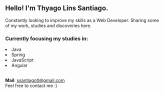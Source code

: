 ## Hello! I'm Thyago Lins Santiago.

Constantly looking to improve my skills as a Web Developer. 
Sharing some of my work, studies and discoveries here.

### Currently focusing my studies in:
<li>Java</li>
<li>Spring</li>
<li>JavaScript</li>
<li>Angular</li>
<br>

<strong>Mail</strong>: ssantiagotl@gmail.com
<br>
Feel free to contact me :)

